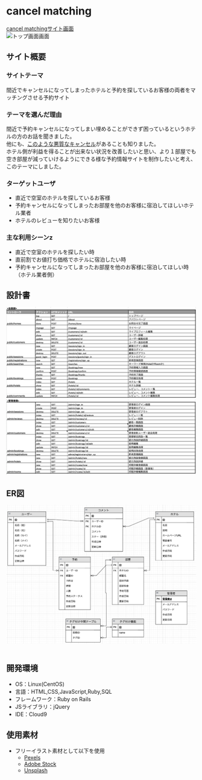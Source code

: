 # cancel matching

[cancel matchingサイト画面](http://3.112.41.195/)<br>
![トップ画面画面](img/top.png)
​
## サイト概要
### サイトテーマ
間近でキャンセルになってしまったホテルと予約を探しているお客様の両者をマッチングさせる予約サイト
​
### テーマを選んだ理由
間近で予約キャンセルになってしまい埋めることができず困っているというホテルの方のお話を聞きました。<br>
他にも、[このような悪質なキャンセル](https://hotel.ymsch.jp/column/cat/no-show.html)があることも知りました。<br>
ホテル側が利益を得ることが出来ない状況を改善したいと思い、より１部屋でも空き部屋が減っていけるようにできる様な予約情報サイトを制作したいと考え、このテーマにしました。
​
### ターゲットユーザ
 - 直近で空室のホテルを探しているお客様
 - 予約キャンセルになってしまったお部屋を他のお客様に宿泊してほしいホテル業者
 - ホテルのレビューを知りたいお客様
​
### 主な利用シーンz
 - 直近で空室のホテルを探したい時
 - 直前割でお値打ち価格でホテルに宿泊したい時
 - 予約キャンセルになってしまったお部屋を他のお客様に宿泊してほしい時（ホテル業者側）
​
## 設計書

![顧客側機能](img/public.png)<br>
![管理者側機能](img/admin.png)

## ER図

![ER図詳細](img/er.png)
​
## 開発環境
- OS：Linux(CentOS)
- 言語：HTML,CSS,JavaScript,Ruby,SQL
- フレームワーク：Ruby on Rails
- JSライブラリ：jQuery
- IDE：Cloud9
​
## 使用素材
- フリーイラスト素材として以下を使用
  - [Pexels](https://www.pexels.com/ja-jp/)
  - [Adobe Stock](https://stock.adobe.com/jp/)
  - [Unsplash](https://unsplash.com/ja)